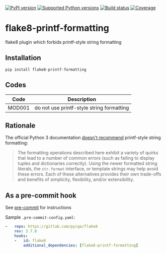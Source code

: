 [![PyPI version](https://img.shields.io/pypi/v/flake8-printf-formatting.svg)](https://pypi.org/project/flake8-printf-formatting/)
[![Supported Python versions](https://img.shields.io/pypi/pyversions/flake8-printf-formatting.svg)](https://pypi.org/project/flake8-printf-formatting/)
[![Build status](https://img.shields.io/travis/atugushev/flake8-printf-formatting/master.svg?logo=travis)](https://travis-ci.org/atugushev/flake8-printf-formatting)
[![Coverage](https://codecov.io/gh/atugushev/flake8-printf-formatting/branch/master/graph/badge.svg)](https://codecov.io/gh/atugushev/flake8-printf-formatting)

flake8-printf-formatting
========================

flake8 plugin which forbids printf-style string formatting

## Installation

`pip install flake8-printf-formatting`

## Codes

| Code   | Description                               |
|--------|-------------------------------------------|
| MOD001 | do not use printf-style string formatting |

## Rationale

The official Python 3 documentation [doesn't recommend](https://docs.python.org/3/library/stdtypes.html#printf-style-string-formatting)
printf-style string formatting:

> The formatting operations described here exhibit a variety of quirks that
> lead to a number of common errors (such as failing to display tuples and
> dictionaries correctly). Using the newer formatted string literals,
> the `str.format` interface, or template strings may help avoid these errors.
> Each of these alternatives provides their own trade-offs and benefits of simplicity,
> flexibility, and/or extensibility.

## As a pre-commit hook

See [pre-commit](https://github.com/pre-commit/pre-commit) for instructions

Sample `.pre-commit-config.yaml`:

```yaml
-   repo: https://gitlab.com/pycqa/flake8
    rev: 3.7.8
    hooks:
    -   id: flake8
        additional_dependencies: [flake8-printf-formatting]
```
